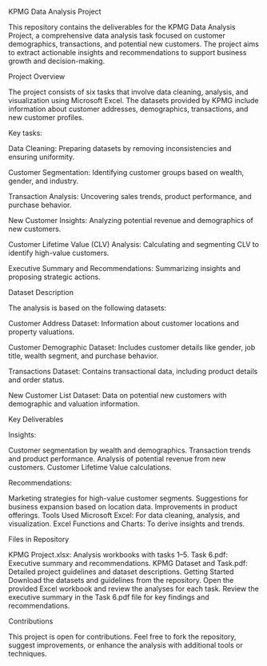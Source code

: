 KPMG Data Analysis Project

This repository contains the deliverables for the KPMG Data Analysis Project, a comprehensive data analysis task focused on customer demographics, transactions, and potential new customers. The project aims to extract actionable insights and recommendations to support business growth and decision-making.

Project Overview

The project consists of six tasks that involve data cleaning, analysis, and visualization using Microsoft Excel. The datasets provided by KPMG include information about customer addresses, demographics, transactions, and new customer profiles.

Key tasks:

Data Cleaning: Preparing datasets by removing inconsistencies and ensuring uniformity.

Customer Segmentation: Identifying customer groups based on wealth, gender, and industry.

Transaction Analysis: Uncovering sales trends, product performance, and purchase behavior.

New Customer Insights: Analyzing potential revenue and demographics of new customers.

Customer Lifetime Value (CLV) Analysis: Calculating and segmenting CLV to identify high-value customers.


Executive Summary and Recommendations: Summarizing insights and proposing strategic actions.

Dataset Description

The analysis is based on the following datasets:

Customer Address Dataset:
Information about customer locations and property valuations.

Customer Demographic Dataset:
Includes customer details like gender, job title, wealth segment, and purchase behavior.

Transactions Dataset:
Contains transactional data, including product details and order status.

New Customer List Dataset:
Data on potential new customers with demographic and valuation information.

Key Deliverables

Insights:

Customer segmentation by wealth and demographics.
Transaction trends and product performance.
Analysis of potential revenue from new customers.
Customer Lifetime Value calculations.

Recommendations:

Marketing strategies for high-value customer segments.
Suggestions for business expansion based on location data.
Improvements in product offerings.
Tools Used
Microsoft Excel: For data cleaning, analysis, and visualization.
Excel Functions and Charts: To derive insights and trends.

Files in Repository

KPMG Project.xlsx: Analysis workbooks with tasks 1–5.
Task 6.pdf: Executive summary and recommendations.
KPMG Dataset and Task.pdf: Detailed project guidelines and dataset descriptions.
Getting Started
Download the datasets and guidelines from the repository.
Open the provided Excel workbook and review the analyses for each task.
Review the executive summary in the Task 6.pdf file for key findings and recommendations.

Contributions

This project is open for contributions. Feel free to fork the repository, suggest improvements, or enhance the analysis with additional tools or techniques.
